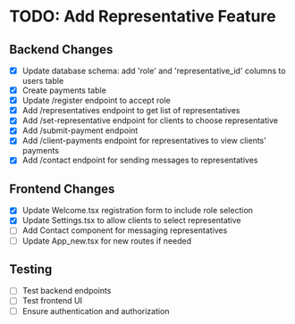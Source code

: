 # TODO: Add Representative Feature

## Backend Changes
- [x] Update database schema: add 'role' and 'representative_id' columns to users table
- [x] Create payments table
- [x] Update /register endpoint to accept role
- [x] Add /representatives endpoint to get list of representatives
- [x] Add /set-representative endpoint for clients to choose representative
- [x] Add /submit-payment endpoint
- [x] Add /client-payments endpoint for representatives to view clients' payments
- [x] Add /contact endpoint for sending messages to representatives

## Frontend Changes
- [x] Update Welcome.tsx registration form to include role selection
- [x] Update Settings.tsx to allow clients to select representative
- [ ] Add Contact component for messaging representatives
- [ ] Update App_new.tsx for new routes if needed

## Testing
- [ ] Test backend endpoints
- [ ] Test frontend UI
- [ ] Ensure authentication and authorization
